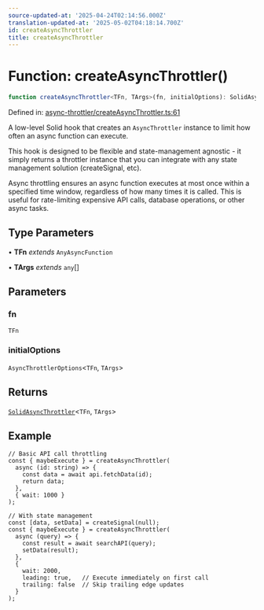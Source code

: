 ```yaml
---
source-updated-at: '2025-04-24T02:14:56.000Z'
translation-updated-at: '2025-05-02T04:18:14.700Z'
id: createAsyncThrottler
title: createAsyncThrottler
---
```


<!-- DO NOT EDIT: this page is autogenerated from the type comments -->

# Function: createAsyncThrottler()

```ts
function createAsyncThrottler<TFn, TArgs>(fn, initialOptions): SolidAsyncThrottler<TFn, TArgs>
```

Defined in: [async-throttler/createAsyncThrottler.ts:61](https://github.com/TanStack/pacer/blob/main/packages/solid-pacer/src/async-throttler/createAsyncThrottler.ts#L61)

A low-level Solid hook that creates an `AsyncThrottler` instance to limit how often an async function can execute.

This hook is designed to be flexible and state-management agnostic - it simply returns a throttler instance that
you can integrate with any state management solution (createSignal, etc).

Async throttling ensures an async function executes at most once within a specified time window,
regardless of how many times it is called. This is useful for rate-limiting expensive API calls,
database operations, or other async tasks.

## Type Parameters

• **TFn** *extends* `AnyAsyncFunction`

• **TArgs** *extends* `any`[]

## Parameters

### fn

`TFn`

### initialOptions

`AsyncThrottlerOptions`\<`TFn`, `TArgs`\>

## Returns

[`SolidAsyncThrottler`](../interfaces/solidasyncthrottler.md)\<`TFn`, `TArgs`\>

## Example

```tsx
// Basic API call throttling
const { maybeExecute } = createAsyncThrottler(
  async (id: string) => {
    const data = await api.fetchData(id);
    return data;
  },
  { wait: 1000 }
);

// With state management
const [data, setData] = createSignal(null);
const { maybeExecute } = createAsyncThrottler(
  async (query) => {
    const result = await searchAPI(query);
    setData(result);
  },
  {
    wait: 2000,
    leading: true,   // Execute immediately on first call
    trailing: false  // Skip trailing edge updates
  }
);
```
